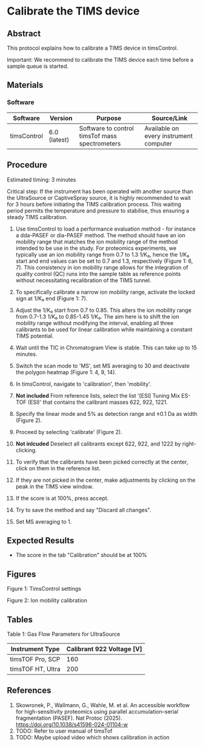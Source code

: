 # Calibrate the TIMS device


## Abstract
This protocol explains how to calibrate a TIMS device in timsControl.

Important: We recommend to calibrate the TIMS device each time before a sample queue is started.


## Materials

### Software

| Software | Version | Purpose | Source/Link |
|----------|---------|---------|------------|
| timsControl | 6.0 (latest) | Software to control timsTof mass spectrometers | Available on every instrument computer |


## Procedure
Estimated timing: 3 minutes

Critical step: If the instrument has been operated with another source than the UltraSource or CaptiveSpray source, it is highly recommended to wait for 3 hours before initiating the TIMS calibration process. This waiting period permits the temperature and pressure to stabilise, thus ensuring a steady TIMS calibration.

1. Use timsControl to load a performance evaluation method - for instance a dda-PASEF or dia-PASEF method. The method should have an ion mobility range that matches the ion mobility range of the method intended to be use in the study. For proteomics experiments, we typically use an ion mobility range from 0.7 to 1.3 1/K₀, hence the 1/K₀ start and end values can be set to 0.7 and 1.3, respectively (Figure 1: 6, 7). This consistency in ion mobility range allows for the integration of quality control (QC) runs into the sample table as reference points without necessitating recalibration of the TIMS tunnel.

2. To specifically calibrate a narrow ion mobility range, activate the locked sign at 1/K₀ end (Figure 1: 7). 

3. Adjust the 1/K₀ start from 0.7 to 0.85. This alters the ion mobility range from 0.7-1.3 1/K₀ to 0.85-1.45 1/K₀. The aim here is to shift the ion mobility range without modifying the interval, enabling all three calibrants to be used for linear calibration while maintaining a constant TIMS potential.

4. Wait until the TIC in Chromatogram View is stable. This can take up to 15 minutes. 

5. Switch the scan mode to 'MS', set MS averaging to 30 and deactivate the polygon heatmap (Figure 1: 4, 9, 14).

6. In timsControl, navigate to 'calibration', then 'mobility'. 

7. **Not included** From reference lists, select the list '[ESI] Tuning Mix ES-TOF (ESI)' that contains the calibrant masses 622, 922, 1221.

8. Specify the linear mode and 5% as detection range and ±0.1 Da as width (Figure 2).

9. Proceed by selecting 'calibrate' (Figure 2). 

19. **Not inlcuded** Deselect all calibrants except 622, 922, and 1222 by right-clicking.

11. To verify that the calibrants have been picked correctly at the center, click on them in the reference list. 

12. If they are not picked in the center, make adjustments by clicking on the peak in the TIMS view window. 

13. If the score is at 100%, press accept.

14. Try to save the method and say "Discard all changes". 

15. Set MS averaging to 1.


## Expected Results
- The score in the tab "Calibration" should be at 100%


## Figures
Figure 1: TimsControl settings

Figure 2: Ion mobility calibration

## Tables
Table 1: Gas Flow Parameters for UltraSource

| Instrument Type | Calibrant 922 Voltage [V] |
|----------------|---------------------------|
| timsTOF Pro, SCP | 160 |
| timsTOF HT, Ultra | 200 |

## References
1. Skowronek, P., Wallmann, G., Wahle, M. et al. An accessible workflow for high-sensitivity proteomics using parallel accumulation–serial fragmentation (PASEF). Nat Protoc (2025). https://doi.org/10.1038/s41596-024-01104-w
2. TODO: Refer to user manual of timsTof
3. TODO: Maybe upload video which shows calibration in action
